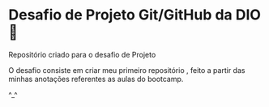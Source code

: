 # Desafio de Projeto Git/GitHub da DIO💫
Repositório criado para o desafio de Projeto

O desafio consiste em criar meu primeiro repositório , feito a partir das minhas anotações referentes as aulas do bootcamp.

^_^
